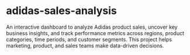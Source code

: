 # adidas-sales-analysis
An interactive dashboard to analyze Adidas product sales, uncover key business insights, and track performance metrics across regions, product categories, time periods, and customer segments. This project helps marketing, product, and sales teams make data-driven decisions.
